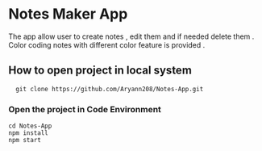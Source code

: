 # Notes Maker App

The app  allow user to create notes , edit them and if needed delete them . Color coding notes with different color feature is provided .

## How to open project in local system 
```
  git clone https://github.com/Aryann208/Notes-App.git
```
### Open the project in Code Environment
```
cd Notes-App
npm install
npm start
```
